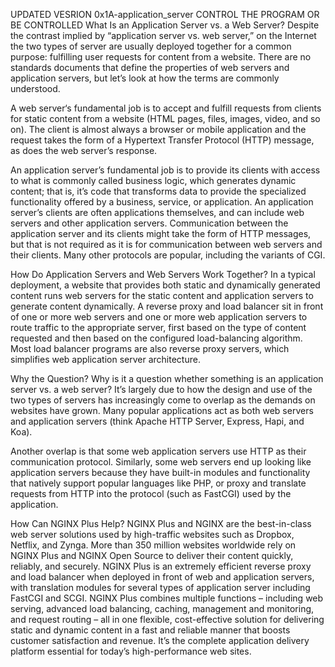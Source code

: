 UPDATED VESRION
0x1A-application_server
CONTROL THE PROGRAM OR BE CONTROLLED
What Is an Application Server vs. a Web Server?
Despite the contrast implied by “application server vs. web server,” on the Internet the two types of server are usually deployed together for a common purpose: fulfilling user requests for content from a website. There are no standards documents that define the properties of web servers and application servers, but let’s look at how the terms are commonly understood.

A web server‘s fundamental job is to accept and fulfill requests from clients for static content from a website (HTML pages, files, images, video, and so on). The client is almost always a browser or mobile application and the request takes the form of a Hypertext Transfer Protocol (HTTP) message, as does the web server’s response.

An application server’s fundamental job is to provide its clients with access to what is commonly called business logic, which generates dynamic content; that is, it’s code that transforms data to provide the specialized functionality offered by a business, service, or application. An application server’s clients are often applications themselves, and can include web servers and other application servers. Communication between the application server and its clients might take the form of HTTP messages, but that is not required as it is for communication between web servers and their clients. Many other protocols are popular, including the variants of CGI.

How Do Application Servers and Web Servers Work Together?
In a typical deployment, a website that provides both static and dynamically generated content runs web servers for the static content and application servers to generate content dynamically. A reverse proxy and load balancer sit in front of one or more web servers and one or more web application servers to route traffic to the appropriate server, first based on the type of content requested and then based on the configured load-balancing algorithm. Most load balancer programs are also reverse proxy servers, which simplifies web application server architecture.

Why the Question?
Why is it a question whether something is an application server vs. a web server? It’s largely due to how the design and use of the two types of servers has increasingly come to overlap as the demands on websites have grown. Many popular applications act as both web servers and application servers (think Apache HTTP Server, Express, Hapi, and Koa).

Another overlap is that some web application servers use HTTP as their communication protocol. Similarly, some web servers end up looking like application servers because they have built-in modules and functionality that natively support popular languages like PHP, or proxy and translate requests from HTTP into the protocol (such as FastCGI) used by the application.

How Can NGINX Plus Help?
NGINX Plus and NGINX are the best-in-class web server solutions used by high-traffic websites such as Dropbox, Netflix, and Zynga. More than 350 million websites worldwide rely on NGINX Plus and NGINX Open Source to deliver their content quickly, reliably, and securely.
NGINX Plus is an extremely efficient reverse proxy and load balancer when deployed in front of web and application servers, with translation modules for several types of application server including FastCGI and SCGI. NGINX Plus combines multiple functions – including web serving, advanced load balancing, caching, management and monitoring, and request routing – all in one flexible, cost-effective solution for delivering static and dynamic content in a fast and reliable manner that boosts customer satisfaction and revenue. It’s the complete application delivery platform essential for today’s high-performance web sites.

